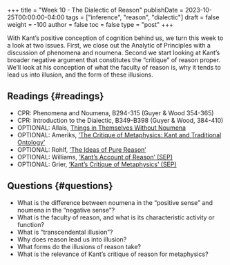 +++
title = "Week 10 - The Dialectic of Reason"
publishDate = 2023-10-25T00:00:00-04:00
tags = ["inference", "reason", "dialectic"]
draft = false
weight = -100
author = false
toc = false
type = "post"
+++

With Kant&rsquo;s positive conception of cognition behind us, we turn this week to a
look at two issues. First, we close out the Analytic of Principles with a
discussion of phenomena and noumena. Second we start looking at Kant&rsquo;s broader
negative argument that constitutes the &ldquo;critique&rdquo; of reason proper. We&rsquo;ll look
at his conception of what the faculty of reason is, why it tends to lead us
into illusion, and the form of these illusions.


## Readings {#readings}

-   CPR: Phenomena and Noumena, B294-315 (Guyer &amp; Wood 354-365)
-   CPR: Introduction to the Dialectic, B349-B398 (Guyer &amp; Wood, 384-410)
-   OPTIONAL: Allais, [Things in Themselves Without Noumena](https://www.dropbox.com/s/hv5q3uge8bqo7gq/allais2015-ch3_Things_in_Themselves_Without_Noumena.pdf?dl=0)
-   OPTIONAL: Ameriks, [&rsquo;The Critique of Metaphysics: Kant and Traditional Ontology&rsquo;](https://www.dropbox.com/s/uva8t1ssufbz35k/ameriks1992.pdf?dl=0)
-   OPTIONAL: Rohlf, [&rsquo;The Ideas of Pure Reason&rsquo;](https://www.dropbox.com/s/lblcrj0k4rzpxjs/rohlf2010.pdf?dl=0)
-   OPTIONAL: Williams, [&rsquo;Kant&rsquo;s Account of Reason&rsquo; (SEP)](http://plato.stanford.edu/entries/kant-reason/)
-   OPTIONAL: Grier, [&rsquo;Kant&rsquo;s Critique of Metaphysics&rsquo; (SEP)](http://plato.stanford.edu/entries/kant-metaphysics/)


## Questions {#questions}

-   What is the difference between noumena in the &ldquo;positive sense&rdquo; and noumena in the &ldquo;negative sense&rdquo;?
-   What is the faculty of reason, and what is its characteristic activity or function?
-   What is &ldquo;transcendental illusion&rdquo;?
-   Why does reason lead us into illusion?
-   What forms do the illusions of reason take?
-   What is the relevance of Kant&rsquo;s critique of reason for metaphysics?
